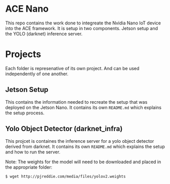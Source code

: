 # ACE Nano
This repo contains the work done to integreate the Nvidia Nano IoT device into the ACE framework. 
It is setup in two components. Jetson setup and the YOLO (darknet) inference server. 

# Projects
Each folder is represenative of its own project. And can be used independently of one another.  

## Jetson Setup
This contains the information needed to recreate the setup that was deployed on the Jetson Nano. 
It contains its own `README.md` which explains the setup process.

## Yolo Object Detector (darknet_infra)
This projcet is containes the inference server for a yolo object detector derived from darknet. 
It contains its own `README.md` which explains the setup and how to run the server.

Note: The weights for the model will need to be downloaded and placed in the appropriate folder:
```
$ wget http://pjreddie.com/media/files/yolov2.weights
```

